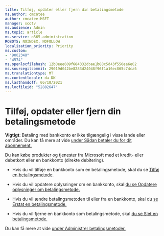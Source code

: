 ```yaml
---
title: Tilføj, opdater eller fjern din betalingsmetode
ms.author: cmcatee
author: cmcatee-MSFT
manager: scotv
ms.audience: Admin
ms.topic: article
ms.service: o365-administration
ROBOTS: NOINDEX, NOFOLLOW
localization_priority: Priority
ms.custom:
- "9002348"
- "4574"
ms.openlocfilehash: 12b0eee609f684332dbae1b88c5d43f550ea6e02
ms.sourcegitcommit: 29019d042be8283d24048f96f1a16ec865c74ca6
ms.translationtype: MT
ms.contentlocale: da-DK
ms.lasthandoff: 06/10/2021
ms.locfileid: "52882647"
---
```

# <a name="add-update-or-remove-payment-method"></a>Tilføj, opdater eller fjern din betalingsmetode

**Vigtigt:** Betaling med bankkonto er ikke tilgængelig i visse lande eller områder. Du kan få mere at vide [under Sådan betaler du for dit abonnement.](/microsoft-365/commerce/billing-and-payments/pay-for-your-subscription) 

Du kan købe produkter og tjenester fra Microsoft med et kredit- eller debetkort eller en bankkonto (direkte debitering).

- Hvis du vil tilføje en bankkonto som en betalingsmetode, skal du se [Tilføj en betalingsmetode](/microsoft-365/commerce/billing-and-payments/manage-payment-methods#add-a-payment-method).

- Hvis du vil opdatere oplysninger om en bankkonto, skal [du se Opdatere oplysninger om betalingsmetode.](/microsoft-365/commerce/billing-and-payments/manage-payment-methods#update-payment-method-details)

- Hvis du vil ændre betalingsmetoden til eller fra en bankkonto, skal du [se Erstat en betalingsmetode.](/microsoft-365/commerce/billing-and-payments/manage-payment-methods#replace-a-payment-method)

- Hvis du vil fjerne en bankkonto som betalingsmetode, skal [du se Slet en betalingsmetode.](/microsoft-365/commerce/billing-and-payments/manage-payment-methods#delete-a-payment-method)

Du kan få mere at vide [under Administrer betalingsmetoder.](/microsoft-365/commerce/billing-and-payments/manage-payment-methods)
